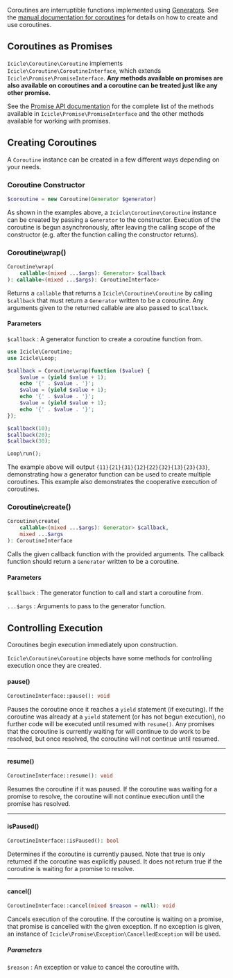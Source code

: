 Coroutines are interruptible functions implemented using [Generators](http://www.php.net/manual/en/language.generators.overview.php). See the [manual documentation for coroutines](../manual/coroutines.md) for details on how to create and use coroutines.

## Coroutines as Promises

`Icicle\Coroutine\Coroutine` implements `Icicle\Coroutine\CoroutineInterface`, which extends `Icicle\Promise\PromiseInterface`. **Any methods available on promises are also available on coroutines and a coroutine can be treated just like any other promise.**

See the [Promise API documentation](promise.md) for the complete list of the methods available in `Icicle\Promise\PromiseInterface` and the other methods available for working with promises.

## Creating Coroutines

A `Coroutine` instance can be created in a few different ways depending on your needs.

### Coroutine Constructor

```php
$coroutine = new Coroutine(Generator $generator)
```

As shown in the examples above, a `Icicle\Coroutine\Coroutine` instance can be created by passing a `Generator` to the constructor. Execution of the coroutine is begun asynchronously, after leaving the calling scope of the constructor (e.g. after the function calling the constructor returns).


### Coroutine\wrap()

```php
Coroutine\wrap(
    callable<(mixed ...$args): Generator> $callback
): callable<(mixed ...$args): CoroutineInterface>
```

Returns a `callable` that returns a `Icicle\Coroutine\Coroutine` by calling `$callback` that must return a `Generator` written to be a coroutine. Any arguments given to the returned callable are also passed to `$callback`.

#### Parameters
`$callback`
:   A generator function to create a coroutine function from.

```php
use Icicle\Coroutine;
use Icicle\Loop;

$callback = Coroutine\wrap(function ($value) {
    $value = (yield $value + 1);
    echo '{' . $value . '}';
    $value = (yield $value + 1);
    echo '{' . $value . '}';
    $value = (yield $value + 1);
    echo '{' . $value . '}';
});

$callback(10);
$callback(20);
$callback(30);

Loop\run();
```

The example above will output `{11}{21}{31}{12}{22}{32}{13}{23}{33}`, demonstrating how a generator function can be used to create multiple coroutines. This example also demonstrates the cooperative execution of coroutines.


### Coroutine\create()

```php
Coroutine\create(
    callable<(mixed ...$args): Generator> $callback,
    mixed ...$args
): CoroutineInterface
```

Calls the given callback function with the provided arguments. The callback function should return a `Generator` written to be a coroutine.

#### Parameters
`$callback`
:   The generator function to call and start a coroutine from.

`...$args`
:   Arguments to pass to the generator function.

## Controlling Execution

Coroutines begin execution immediately upon construction.

`Icicle\Coroutine\Coroutine` objects have some methods for controlling execution once they are created.

#### pause()

```php
CoroutineInterface::pause(): void
```

Pauses the coroutine once it reaches a `yield` statement (if executing). If the coroutine was already at a `yield` statement (or has not begun execution), no further code will be executed until resumed with `resume()`. Any promises that the coroutine is currently waiting for will continue to do work to be resolved, but once resolved, the coroutine will not continue until resumed.

---

#### resume()

```php
CoroutineInterface::resume(): void
```

Resumes the coroutine if it was paused. If the coroutine was waiting for a promise to resolve, the coroutine will not continue execution until the promise has resolved.

---

#### isPaused()

```php
CoroutineInterface::isPaused(): bool
```

Determines if the coroutine is currently paused. Note that true is only returned if the coroutine was explicitly paused. It does not return true if the coroutine is waiting for a promise to resolve.

---

#### cancel()

```php
CoroutineInterface::cancel(mixed $reason = null): void
```

Cancels execution of the coroutine. If the coroutine is waiting on a promise, that promise is cancelled with the given exception. If no exception is given, an instance of `Icicle\Promise\Exception\CancelledException` will be used.

##### Parameters
`$reason`
:   An exception or value to cancel the coroutine with.

